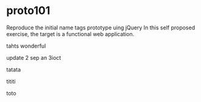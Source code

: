 # proto101
Reproduce the initial name tags prototype uing jQuery
In this self proposed exercise, the target is a functional web application.

tahts wonderful

update 2 sep an 3ioct

tatata

tititi

toto

